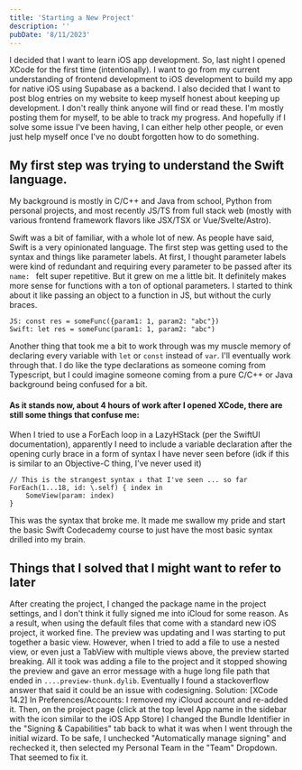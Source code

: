 ```yaml
---
title: 'Starting a New Project'
description: ''
pubDate: '8/11/2023'
---
```


I decided that I want to learn iOS app development. 
So, last night I opened XCode for the first time (intentionally). I want to go from my current understanding of frontend development to iOS development to build my app for native iOS using Supabase as a backend. 
I also decided that I want to post blog entries on my website to keep myself honest about keeping up development. I don't really think anyone will find or read these. I'm mostly posting them for myself, to be able to track my progress. And hopefully if I solve some issue I've been having, I can either help other people, or even just help myself once I've no doubt forgotten how to do something. 

## My first step was trying to understand the Swift language. 

My background is mostly in C/C++ and Java from school, Python from personal projects, and most recently JS/TS from full stack web (mostly with various frontend framework flavors like JSX/TSX or Vue/Svelte/Astro).

Swift was a bit of familiar, with a whole lot of new. As people have said, Swift is a very opinionated language. The first step was getting used to the syntax and things like parameter labels. At first, I thought parameter labels were kind of redundant and requiring every parameter to be passed after its `name: ` felt super repetitive. But it grew on me a little bit. It definitely makes more sense for functions with a ton of optional parameters. I started to think about it like passing an object to a function in JS, but without the curly braces.

```
JS: const res = someFunc({param1: 1, param2: "abc"})
Swift: let res = someFunc(param1: 1, param2: "abc")
```

Another thing that took me a bit to work through was my muscle memory of declaring every variable with `let` or `const` instead of `var`. I'll eventually work through that.
I do like the type declarations as someone coming from Typescript, but I could imagine someone coming from a pure C/C++ or Java background being confused for a bit.

#### As it stands now, about 4 hours of work after I opened XCode, there are still some things that confuse me:

When I tried to use a ForEach loop in a LazyHStack (per the SwiftUI documentation), apparently I need to include a variable declaration after the opening curly brace in a form of syntax I have never seen before (idk if this is similar to an Objective-C thing, I've never used it)

```
// This is the strangest syntax ↓ that I've seen ... so far
ForEach(1...18, id: \.self) { index in 
	SomeView(param: index)
}
```

This was the syntax that broke me. It made me swallow my pride and start the basic Swift Codecademy course to just have the most basic syntax drilled into my brain.

## Things that I solved that I might want to refer to later

After creating the project, I changed the package name in the project settings, and I don't think it fully signed me into iCloud for some reason.
As a result, when using the default files that come with a standard new iOS project, it worked fine. The preview was updating and I was starting to put together a basic view. However, when I tried to add a file to use a nested view, or even just a TabView with multiple views above, the preview started breaking. All it took was adding a file to the project and it stopped showing the preview and gave an error message with a huge long file path that ended in `....preview-thunk.dylib`. Eventually I found a stackoverflow answer that said it could be an issue with codesigning.
Solution: \[XCode 14.2] In Preferences/Accounts: I removed my iCloud account and re-added it. Then, on the project page (click at the top level App name in the sidebar with the icon similar to the iOS App Store) I changed the Bundle Identifier in the "Signing & Capabilities" tab back to what it was when I went through the initial wizard. To be safe, I unchecked "Automatically manage signing" and rechecked it, then selected my Personal Team in the "Team" Dropdown.
That seemed to fix it.